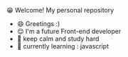 😁 Welcome!
My personal repository
- :smile: Greetings :)
- :relieved: I'm a future Front-end developer
- :pray: keep calm and study hard
- 🌱 currently learning : javascript
